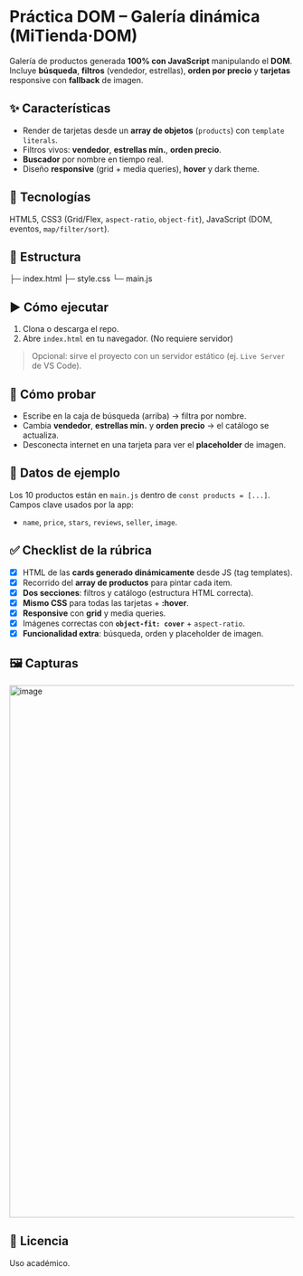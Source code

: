 # Práctica DOM – Galería dinámica (MiTienda·DOM)

Galería de productos generada **100% con JavaScript** manipulando el **DOM**.  
Incluye **búsqueda**, **filtros** (vendedor, estrellas), **orden por precio** y **tarjetas** responsive con **fallback** de imagen.

## ✨ Características
- Render de tarjetas desde un **array de objetos** (`products`) con `template literals`.
- Filtros vivos: **vendedor**, **estrellas mín.**, **orden precio**.
- **Buscador** por nombre en tiempo real.
- Diseño **responsive** (grid + media queries), **hover** y dark theme.

## 🧩 Tecnologías
HTML5, CSS3 (Grid/Flex, `aspect-ratio`, `object-fit`), JavaScript (DOM, eventos, `map/filter/sort`).

## 📁 Estructura
├─ index.html
├─ style.css
└─ main.js

## ▶️ Cómo ejecutar
1. Clona o descarga el repo.
2. Abre `index.html` en tu navegador. (No requiere servidor)

> Opcional: sirve el proyecto con un servidor estático (ej. `Live Server` de VS Code).

## 🧪 Cómo probar
- Escribe en la caja de búsqueda (arriba) → filtra por nombre.
- Cambia **vendedor**, **estrellas mín.** y **orden precio** → el catálogo se actualiza.
- Desconecta internet en una tarjeta para ver el **placeholder** de imagen.

## 🧱 Datos de ejemplo
Los 10 productos están en `main.js` dentro de `const products = [...]`.  
Campos clave usados por la app:  
- `name`, `price`, `stars`, `reviews`, `seller`, `image`.

## ✅ Checklist de la rúbrica
- [x] HTML de las **cards generado dinámicamente** desde JS (tag templates).
- [x] Recorrido del **array de productos** para pintar cada item.
- [x] **Dos secciones**: filtros y catálogo (estructura HTML correcta).
- [x] **Mismo CSS** para todas las tarjetas + **:hover**.
- [x] **Responsive** con **grid** y media queries.
- [x] Imágenes correctas con **`object-fit: cover`** + `aspect-ratio`.
- [x] **Funcionalidad extra**: búsqueda, orden y placeholder de imagen.

## 🖼️ Capturas
<img width="1854" height="942" alt="image" src="https://github.com/user-attachments/assets/cf6f7856-d4f5-4fd2-afdb-759d01f5ee88" />


## 📜 Licencia
Uso académico.
